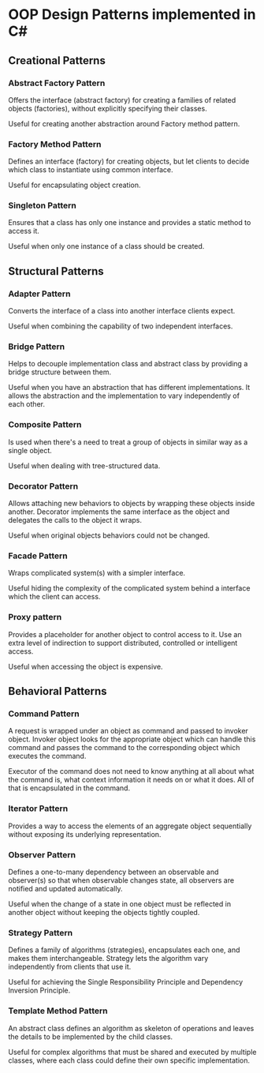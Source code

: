 # OOP Design Patterns implemented in C#

## Creational Patterns

### Abstract Factory Pattern
Offers the interface (abstract factory) for creating a families of related objects (factories), without explicitly specifying their classes.

Useful for creating another abstraction around Factory method pattern.

### Factory Method Pattern
Defines an interface (factory) for creating objects, but let clients to decide which class to instantiate using common interface.

Useful for encapsulating object creation.

### Singleton Pattern
Ensures that a class has only one instance and provides a static method to access it.

Useful when only one instance of a class should be created.

## Structural Patterns

### Adapter Pattern
Converts the interface of a class into another interface clients expect.

Useful when combining the capability of two independent interfaces.

### Bridge Pattern
Helps to decouple implementation class and abstract class by providing a bridge structure between them.

Useful when you have an abstraction that has different implementations. It allows the abstraction and the implementation to vary independently of each other.

### Composite Pattern
Is used when there's a need to treat a group of objects in similar way as a single object.

Useful when dealing with tree-structured data. 

### Decorator Pattern
Allows attaching new behaviors to objects by wrapping these objects inside another. Decorator implements the same interface as the object and delegates the calls to the object it wraps.

Useful when original objects behaviors could not be changed. 

### Facade Pattern
Wraps complicated system(s) with a simpler interface.

Useful hiding the complexity of the complicated system behind a interface which the client can access.

### Proxy pattern
Provides a placeholder for another object to control access to it.
Use an extra level of indirection to support distributed, controlled or intelligent access.

Useful when accessing the object is expensive.

## Behavioral Patterns

### Command Pattern
A request is wrapped under an object as command and passed to invoker object. Invoker object looks for the appropriate object which can handle this command and passes the command to the corresponding object which executes the command.

Executor of the command does not need to know anything at all about what the command is, what context information it needs on or what it does. All of that is encapsulated in the command.
       
### Iterator Pattern
Provides a way to access the elements of an aggregate object sequentially without exposing its underlying representation. 

### Observer Pattern
Defines a one-to-many dependency between an observable and observer(s) so that when observable changes state, all observers are notified and updated automatically.

Useful when the change of a state in one object must be reflected in another object without keeping the objects tightly coupled.

### Strategy Pattern
Defines a family of algorithms (strategies), encapsulates each one, and makes them interchangeable. Strategy lets the algorithm vary independently from clients that use it.

Useful for achieving the Single Responsibility Principle and Dependency Inversion Principle.


### Template Method Pattern
An abstract class defines an algorithm as skeleton of operations and leaves the details to be implemented by the child classes.

Useful for complex algorithms that must be shared and executed by multiple classes, where each class could define their own specific implementation.











